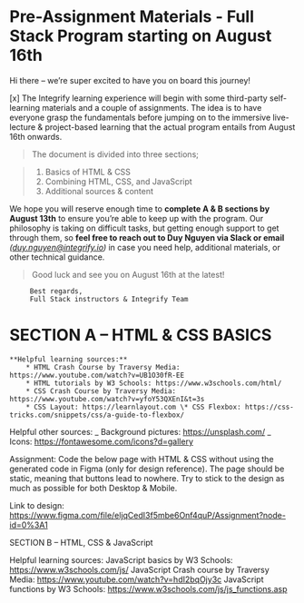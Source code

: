 # Pre-Assignment Materials - Full Stack Program starting on August 16th

Hi there – we’re super excited to have you on board this journey!

[x] The Integrify learning experience will begin with some third-party self-learning materials and a couple of assignments. The idea is to have everyone grasp the fundamentals before jumping on to the immersive live-lecture & project-based learning that the actual program entails from August 16th onwards.

> The document is divided into three sections;

> 1.  Basics of HTML & CSS
> 2.  Combining HTML, CSS, and JavaScript
> 3.  Additional sources & content

We hope you will reserve enough time to **complete A & B sections by August 13th** to ensure you’re able to keep up with the program. Our philosophy is taking on difficult tasks, but getting enough support to get through them, so **feel free to reach out to Duy Nguyen via Slack or email** _(duy.nguyen@integrify.io)_ in case you need help, additional materials, or other technical guidance.

> Good luck and see you on August 16th at the latest!

         Best regards,
         Full Stack instructors & Integrify Team

# SECTION A – HTML & CSS BASICS

    **Helpful learning sources:**
        * HTML Crash Course by Traversy Media: https://www.youtube.com/watch?v=UB1O30fR-EE
        * HTML tutorials by W3 Schools: https://www.w3schools.com/html/
        * CSS Crash Course by Traversy Media: https://www.youtube.com/watch?v=yfoY53QXEnI&t=3s
        * CSS Layout: https://learnlayout.com \* CSS Flexbox: https://css-tricks.com/snippets/css/a-guide-to-flexbox/

Helpful other sources:
_ Background pictures: https://unsplash.com/
_ Icons: https://fontawesome.com/icons?d=gallery

Assignment:
Code the below page with HTML & CSS without using the generated code in Figma (only for design reference). The page should be static, meaning that buttons lead to nowhere. Try to stick to the design as much as possible for both Desktop & Mobile.

Link to design: https://www.figma.com/file/eljqCedI3f5mbe6Onf4quP/Assignment?node-id=0%3A1

SECTION B – HTML, CSS & JavaScript

Helpful learning sources:
JavaScript basics by W3 Schools: https://www.w3schools.com/js/
JavaScript Crash course by Traversy Media: https://www.youtube.com/watch?v=hdI2bqOjy3c
JavaScript functions by W3 Schools: https://www.w3schools.com/js/js_functions.asp
